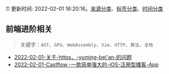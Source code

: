 :alarm_clock: 更新时间: 2022-02-01 16:20:16。[来源分类](../README.md)、[标签分类](../TAGS.md)、[时间分类](../TIMELINE.md)

## 前端进阶相关


> 关键字：`AST`、`GPU`、`WebAssembly`、`Vim`、`HTTP`、`算法`、`全栈`



- [2022-02-01-关于-https，-yuming-bei'an-的问题](https://www.v2ex.com/t/831616) 
- [2022-02-01-Castflow,-一款简单强大的-iOS-泛用型播客-App](https://www.v2ex.com/t/831600) 